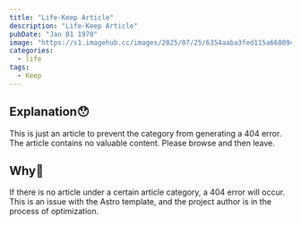 ```yaml
---
title: "Life-Keep Article"
description: "Life-Keep Article"
pubDate: "Jan 01 1970"
image: "https://s1.imagehub.cc/images/2025/07/25/6354aaba3fed115a66809c17045066aa.png"
categories:
  - life
tags:
  - Keep
---
```

## Explanation😯
This is just an article to prevent the category from generating a 404 error. The article contains no valuable content. Please browse and then leave.
## Why🧐
If there is no article under a certain article category, a 404 error will occur. This is an issue with the Astro template, and the project author is in the process of optimization.
